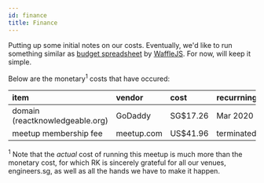 ```yaml
---
id: finance
title: Finance
---
```


Putting up some initial notes on our costs. Eventually, we'd like to run something similar as [budget spreadsheet](https://docs.google.com/spreadsheets/d/1D3_RS7sMBZZxJRSmrTM_3Rf0ZyTfD3ApbftW8TwZ468/edit) by [WaffleJS](https://wafflejs.com/). For now, will keep it simple.

Below are the monetary<sup>1</sup> costs that have occured:

| item                            | vendor     | cost      | recurrning? |
| :------------------------------ | :--------- | :-------- | :---------- |
| domain (reactknowledgeable.org) | GoDaddy    | SG\$17.26 | Mar 2020    |
| meetup membership fee           | meetup.com | US\$41.96 | terminated  |

<sup>1</sup> Note that the _actual_ cost of running this meetup is much more than the monetary cost, for which RK is sincerely grateful for all our venues, engineers.sg, as well as all the hands we have to make it happen.
